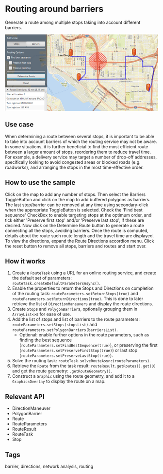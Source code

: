 <h1>Routing around barriers</h1>

<p>Generate a route among multiple stops taking into account different barriers.</p>

<p><img src="RoutingAroundBarriers.png"/></p>

<h2>Use case</h2>

<p>When determining a route between several stops, it is important to be able to take into account barriers of which the routing service may not be aware. In some situations, it is further beneficial to find the most efficient route between a larger amount of stops, reordering them to reduce travel time. For example, a delivery service may target a number of drop-off addresses, specifically looking to avoid congested areas or blocked roads (e.g. roadworks), and arranging the stops in the most time-effective order. </p>

<h2>How to use the sample</h2>

<p>Click on the map to add any number of stops. Then select the Barriers ToggleButton and click on the map to add buffered polygons as barriers.
 The last stop/barrier can be removed at any time using secondary-click when the appropriate ToggleButton is selected. Check the 'Find best sequence' CheckBox to enable targeting stops at the optimum order, and tick either 'Preserve first stop' and/or 'Preserve last stop', if these are desired. Now click on the Determine Route button to generate a route connecting all the stops, avoiding barriers. Once the route is computed, details about the route such route length and the travel time are displayed. To view the directions, expand the Route Directions accordion menu. Click the reset button to remove all stops, barriers and routes and start over.</p>

<h2>How it works</h2>

<ol>
  <li>Create a <code>RouteTask</code> using a URL for an online routing service, and create the default set of parameters: <code>routeTask.createDefaultParametersAsync()</code>.</li>
  <li>Enable the properties to return the Stops and Directions on completion of the routing task: <code>routeParameters.setReturnStops(true)</code> and <code>routeParameters.setReturnDirections(true)</code>. This is done to later retrieve the list of <code>DirectionManeuver</code>s and display the route directions.</li>
  <li>Create <code>Stop</code>s and <code>PolygonBarrier</code>s, optionally grouping them in <code>ArrayList&lt;&gt;</code>s for ease of use.</li>
  <li>Add the list of stops and list of barriers to the route parameters: <code>routeParameters.setStops(stopsList)</code> and <code>routeParameters.setPolygonBarriers(barriersList)</code>.
  <ul>
    <li>Optional: enable further options in the route parameters, such as finding the best sequence (<code>routeParameters.setFindBestSequence(true)</code>), or preserving the first (<code>routeParameters.setPreserveFirstStop(true)</code>) or last stop (<code>routeParameters.setPreserveLastStop(true)</code>).</li>
  </ul>
  </li>
  <li>Solve the routing task: <code>routeTask.solveRouteAsync(routeParameters)</code>.</li>
  <li>Retrieve the <code>Route</code> from the task result: <code>routeResult.getRoutes().get(0)</code> and get the route geometry: <code>.getRouteGeometry()</code>.</li>
  <li>Construct a <code>Graphic</code> using the route geometry, and add it to a <code>GraphicsOverlay</code> to display the route on a map.</li>
</ol>

<h2>Relevant API</h2>

<ul>
  <li>DirectionManeuver</li>
  <li>PolygonBarrier</li>
  <li>Route</li>
  <li>RouteParameters</li>
  <li>RouteResult</li>
  <li>RouteTask</li>
  <li>Stop</li>
</ul>

<h2>Tags</h2>

<p>barrier, directions, network analysis, routing</p>